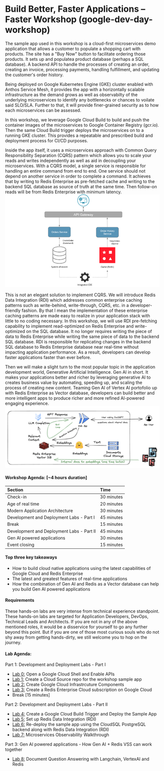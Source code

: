 # Build Better, Faster Applications – Faster Workshop (google-dev-day-workshop)

The sample app used in this workshop is a cloud-first microservices demo application that allows a customer to populate a shopping cart with products. The site has a "Buy Now" button to facilitate ordering those products. It sets up and populatea product database (perhaps a SQL database). A backend API to handle the processes of creating an order, creating an invoice, processing payments, handling fulfillment, and updating the customer's order history.

Being deployed on Google Kubernetes Engine (GKE) cluster enabled with Anthos Service Mesh, it provides the app with a horizontally scalable infrastructure as the demand grows as well as observabilty of the underlying microservices to identify any bottlenecks or chances to voilate said SLO/SLA. Further to that, it will provide finer-grained security as to how each microservices can be assessed.

In this workshop, we leverage Google Cloud Build to build and push the container images of the microservices to Google Container Registry (gcr.io). Then the same Cloud Build trigger deploys the microservices on to a running GKE cluster. This provides a repeatable and prescribed build and deployment process for CI/CD purposes.
    
Inside the app itself, it uses a microservices approach with Common Query Responsibility Separation (CQRS) pattern which allows you to scale your reads and writes independently as well as aid in decoupling your microservices. With a CQRS model, a single service is responsible for handling an entire command from end to end. One service should not depend on another service in order to complete a command. It achieves that by writing to Redis Enterprise as pre-fetched cache and writing to the backend SQL database as source of truth at the same time. Then follow-on reads will be from Redis Enterprise with minimum latency.
![CQRS](./img/Redis_CQRS.png)
    
This is not an elegant solution to implement CQRS. We will introduce Redis Data Integration (RDI) which addresses common enterprise caching patterns such as write-behind, write-through, CQRS, etc. in a developer-friendly fashion. By that I mean the implementation of these enterprise caching patterns are made easy to realize in your application stack with little to no coding necessary. In this workshop, we will use RDI pre-fetching capability to implement read-optimized on Redis Enterprise and write-optimized on the SQL database. It no longer requires writing the piece of data to Redis Enterprise while writing the same piece of data to the backend SQL database. RDI is responsible for replicating changes in the backend SQL database to Redis Enterprise database near real-time without impacting application performance. As a result, developers can develop faster applications faster than ever before.
    
Then we will make a slight turn to the most popular topic in the application development world, Generative Artificial Intelligence. Gen AI in short. It makes your applications better and richer by leveraging generative AI to creates business value by automating, speeding up, and scaling the process of creating new content. Teaming Gen AI of Vertex AI portofolio up with Redis Enterprise as Vector database, developers can build better and more intelligent apps to produce richer and more refined AI-powered engaging experience.
![Redis Vector for Gen AI](./img/RedisVertexAI-QnA-Architecture.png)    
    
     
#### Workshop Agenda: [~4 hours duration]
<!-- BEGIN_AGENDA -->
| Section    | Time    |
|:-----------|:--------|
| Check-in | 30 minutes |
| Age of real time | 20 minutes |
| Modern Application Architecture | 30 minutes |
| Development and Deployment Labs - Part I | 45 minutes |
| Break | 15 minutes |
| Development and Deployment Labs - Part II | 45 minutes |
| Gen AI powered applications | 30 minutes |
| Event closing | 15 minutes |
<!-- END_AGENDA -->
       
     
#### Top three key takeaways
* How to build cloud native applications using the latest capabilities of Google Cloud and Redis Enterprise
* The latest and greatest features of real-time applications
* How the combination of Gen AI and Redis as a Vector database can help you build Gen AI powered applications


#### Requirements
These hands-on labs are very intense from technical experience standpoint. These hands-on labs are targeted for Application Developers, DevOps, Technical Leads and Architects. If you are not in any of the above mentioned roles, it would be a disservice for yourself to go any further beyond this point. But if you are one of those most curious souls who do not shy away from getting hands-dirty, we still welcome you to hop on the journey.

     
#### Lab Agenda:
Part 1: Development and Deployment Labs - Part I
* [Lab 0:](./lab0/) Open a Google Cloud Shell and Enable APIs
* [Lab 1:](./lab1/) Create a Cloud Source repo for the workshop sample app
* [Lab 2:](./lab2/) Create Google Cloud Infrastrcuture Components
* [Lab 3:](./lab3/) Create a Redis Enterprise Cloud subscription on Google Cloud
* Break [15 minutes]
    
Part 2: Development and Deployment Labs - Part II
* [Lab 4:](./lab4/) Create a Google Cloud Build Trigger and Deploy the Sample App
* [Lab 5:](./lab5/) Set up Redis Data Integration (RDI)
* [Lab 6:](./lab6/) Re-deploy the sample app using the CloudSQL PostgreSQL backend along with Redis Data Integration (RDI)
* [Lab 7:](./lab7/) Microservices Observability Walkthrough
    
Part 3: Gen AI powered applications - How Gen AI + Redis VSS can work together
* [Lab 8:](./lab8/qa_vertex_redis.ipynb) Document Question Answering with Langchain, VertexAI and Redis
      

     
